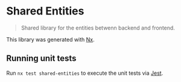 # Shared Entities

> Shared library for the entities betwenn backend and frontend.

This library was generated with [Nx](https://nx.dev).

## Running unit tests

Run `nx test shared-entities` to execute the unit tests via [Jest](https://jestjs.io).
